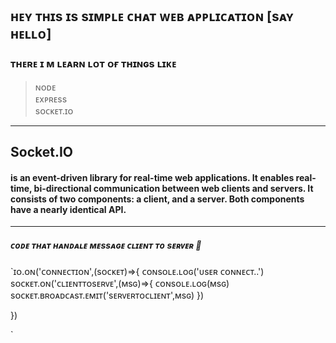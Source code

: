 ## ʜᴇʏ ᴛʜɪs ɪs sɪᴍᴘʟᴇ ᴄʜᴀᴛ ᴡᴇʙ ᴀᴘᴘʟɪᴄᴀᴛɪᴏɴ [sᴀʏ ʜᴇʟʟᴏ]

### ᴛʜᴇʀᴇ ɪ ᴍ ʟᴇᴀʀɴ ʟᴏᴛ ᴏғ ᴛʜɪɴɢs ʟɪᴋᴇ 
  > ɴᴏᴅᴇ <br>
  > ᴇxᴘʀᴇss  <br>
  > sᴏᴄᴋᴇᴛ.ɪᴏ  <br>

<hr>

## Socket.IO  <br>

#### is an event-driven library for real-time web applications. It enables real-time, bi-directional communication between web clients and servers. It consists of two components: a client, and a server. Both components have a nearly identical API.

<hr>

##### ᴄᴏᴅᴇ ᴛʜᴀᴛ ʜᴀɴᴅᴀʟᴇ ᴍᴇssᴀɢᴇ ᴄʟɪᴇɴᴛ ᴛᴏ sᴇʀᴠᴇʀ 🔖

`ɪᴏ.ᴏɴ('ᴄᴏɴɴᴇᴄᴛɪᴏɴ',(sᴏᴄᴋᴇᴛ)=>{
    ᴄᴏɴsᴏʟᴇ.ʟᴏɢ('ᴜsᴇʀ ᴄᴏɴɴᴇᴄᴛ..')
     sᴏᴄᴋᴇᴛ.ᴏɴ('ᴄʟɪᴇɴᴛᴛᴏsᴇʀᴠᴇ',(ᴍsɢ)=>{
        ᴄᴏɴsᴏʟᴇ.ʟᴏɢ(ᴍsɢ)
        sᴏᴄᴋᴇᴛ.ʙʀᴏᴀᴅᴄᴀsᴛ.ᴇᴍɪᴛ('sᴇʀᴠᴇʀᴛᴏᴄʟɪᴇɴᴛ',ᴍsɢ)
     })

})

`
